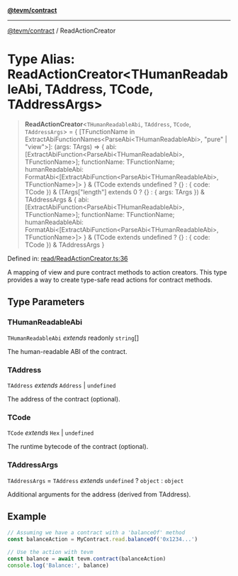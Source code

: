 [**@tevm/contract**](../README.md)

***

[@tevm/contract](../globals.md) / ReadActionCreator

# Type Alias: ReadActionCreator\<THumanReadableAbi, TAddress, TCode, TAddressArgs\>

> **ReadActionCreator**\<`THumanReadableAbi`, `TAddress`, `TCode`, `TAddressArgs`\> = \{ \[TFunctionName in ExtractAbiFunctionNames\<ParseAbi\<THumanReadableAbi\>, "pure" \| "view"\>\]: (args: TArgs) =\> \{ abi: \[ExtractAbiFunction\<ParseAbi\<THumanReadableAbi\>, TFunctionName\>\]; functionName: TFunctionName; humanReadableAbi: FormatAbi\<\[ExtractAbiFunction\<ParseAbi\<THumanReadableAbi\>, TFunctionName\>\]\> \} & (TCode extends undefined ? \{\} : \{ code: TCode \}) & (TArgs\["length"\] extends 0 ? \{\} : \{ args: TArgs \}) & TAddressArgs & \{ abi: \[ExtractAbiFunction\<ParseAbi\<THumanReadableAbi\>, TFunctionName\>\]; functionName: TFunctionName; humanReadableAbi: FormatAbi\<\[ExtractAbiFunction\<ParseAbi\<THumanReadableAbi\>, TFunctionName\>\]\> \} & (TCode extends undefined ? \{\} : \{ code: TCode \}) & TAddressArgs \}

Defined in: [read/ReadActionCreator.ts:36](https://github.com/evmts/compiler/blob/main/packages/contract/src/read/ReadActionCreator.ts#L36)

A mapping of view and pure contract methods to action creators.
This type provides a way to create type-safe read actions for contract methods.

## Type Parameters

### THumanReadableAbi

`THumanReadableAbi` *extends* readonly `string`[]

The human-readable ABI of the contract.

### TAddress

`TAddress` *extends* `Address` \| `undefined`

The address of the contract (optional).

### TCode

`TCode` *extends* `Hex` \| `undefined`

The runtime bytecode of the contract (optional).

### TAddressArgs

`TAddressArgs` = `TAddress` *extends* `undefined` ? `object` : `object`

Additional arguments for the address (derived from TAddress).

## Example

```typescript
// Assuming we have a contract with a 'balanceOf' method
const balanceAction = MyContract.read.balanceOf('0x1234...')

// Use the action with tevm
const balance = await tevm.contract(balanceAction)
console.log('Balance:', balance)
```
